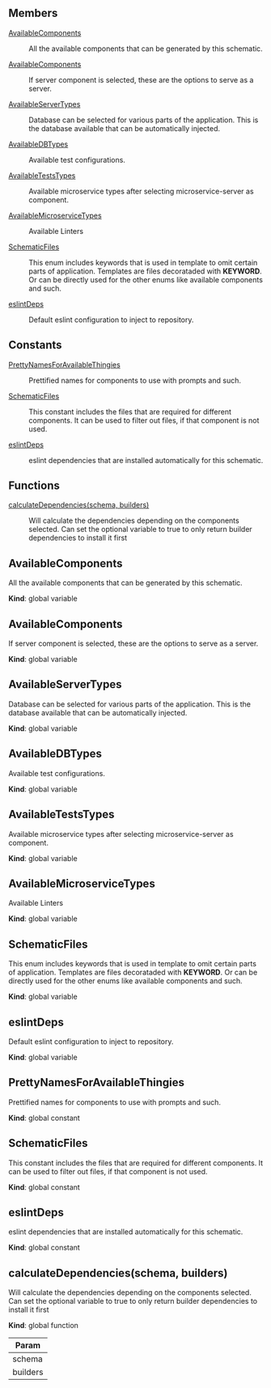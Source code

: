 ## Members

<dl>
<dt><a href="#AvailableComponents">AvailableComponents</a></dt>
<dd><p>All the available components that can be generated by this schematic.</p></dd>
<dt><a href="#AvailableComponents">AvailableComponents</a></dt>
<dd><p>If server component is selected, these are the options to serve as a server.</p></dd>
<dt><a href="#AvailableServerTypes">AvailableServerTypes</a></dt>
<dd><p>Database can be selected for various parts of the application.
This is the database available that can be automatically injected.</p></dd>
<dt><a href="#AvailableDBTypes">AvailableDBTypes</a></dt>
<dd><p>Available test configurations.</p></dd>
<dt><a href="#AvailableTestsTypes">AvailableTestsTypes</a></dt>
<dd><p>Available microservice types after selecting microservice-server as component.</p></dd>
<dt><a href="#AvailableMicroserviceTypes">AvailableMicroserviceTypes</a></dt>
<dd><p>Available Linters</p></dd>
<dt><a href="#SchematicFiles">SchematicFiles</a></dt>
<dd><p>This enum includes keywords that is used in template to omit certain parts of application.
Templates are files decorataded with <strong>KEYWORD</strong>.
Or can be directly used for the other enums like available components and such.</p></dd>
<dt><a href="#eslintDeps">eslintDeps</a></dt>
<dd><p>Default eslint configuration to inject to repository.</p></dd>
</dl>

## Constants

<dl>
<dt><a href="#PrettyNamesForAvailableThingies">PrettyNamesForAvailableThingies</a></dt>
<dd><p>Prettified names for components to use with prompts and such.</p></dd>
<dt><a href="#SchematicFiles">SchematicFiles</a></dt>
<dd><p>This constant includes the files that are required for different components.
It can be used to filter out files, if that component is not used.</p></dd>
<dt><a href="#eslintDeps">eslintDeps</a></dt>
<dd><p>eslint dependencies that are installed automatically for this schematic.</p></dd>
</dl>

## Functions

<dl>
<dt><a href="#calculateDependencies">calculateDependencies(schema, builders)</a></dt>
<dd><p>Will calculate the dependencies depending on the components selected.
Can set the optional variable to true to only return builder dependencies to install it first</p></dd>
</dl>

<a name="AvailableComponents"></a>

## AvailableComponents

<p>All the available components that can be generated by this schematic.</p>

**Kind**: global variable  
<a name="AvailableComponents"></a>

## AvailableComponents

<p>If server component is selected, these are the options to serve as a server.</p>

**Kind**: global variable  
<a name="AvailableServerTypes"></a>

## AvailableServerTypes

<p>Database can be selected for various parts of the application.
This is the database available that can be automatically injected.</p>

**Kind**: global variable  
<a name="AvailableDBTypes"></a>

## AvailableDBTypes

<p>Available test configurations.</p>

**Kind**: global variable  
<a name="AvailableTestsTypes"></a>

## AvailableTestsTypes

<p>Available microservice types after selecting microservice-server as component.</p>

**Kind**: global variable  
<a name="AvailableMicroserviceTypes"></a>

## AvailableMicroserviceTypes

<p>Available Linters</p>

**Kind**: global variable  
<a name="SchematicFiles"></a>

## SchematicFiles

<p>This enum includes keywords that is used in template to omit certain parts of application.
Templates are files decorataded with <strong>KEYWORD</strong>.
Or can be directly used for the other enums like available components and such.</p>

**Kind**: global variable  
<a name="eslintDeps"></a>

## eslintDeps

<p>Default eslint configuration to inject to repository.</p>

**Kind**: global variable  
<a name="PrettyNamesForAvailableThingies"></a>

## PrettyNamesForAvailableThingies

<p>Prettified names for components to use with prompts and such.</p>

**Kind**: global constant  
<a name="SchematicFiles"></a>

## SchematicFiles

<p>This constant includes the files that are required for different components.
It can be used to filter out files, if that component is not used.</p>

**Kind**: global constant  
<a name="eslintDeps"></a>

## eslintDeps

<p>eslint dependencies that are installed automatically for this schematic.</p>

**Kind**: global constant  
<a name="calculateDependencies"></a>

## calculateDependencies(schema, builders)

<p>Will calculate the dependencies depending on the components selected.
Can set the optional variable to true to only return builder dependencies to install it first</p>

**Kind**: global function

| Param    |
| -------- |
| schema   |
| builders |

